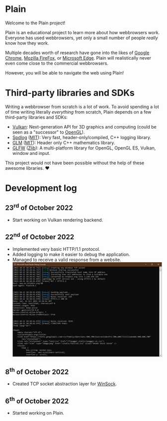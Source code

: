 # Plain
Welcome to the Plain project!

Plain is an educational project to learn more about how webbrowsers work.
Everyone has used webbrowsers, yet only a small number of people *really* know how they work.

Multiple decades worth of research have gone into the likes of [Google Chrome](https://www.google.com/chrome/), [Mozilla FireFox](https://www.mozilla.org/en-US/firefox/), or [Microsoft Edge](https://www.microsoft.com/en-us/edge).
Plain will realistically never even come close to the commercial webbrowsers.

However, you will be able to navigate the web using Plain!

# Third-party libraries and SDKs
Writing a webbrowser from scratch is a lot of work.
To avoid spending a lot of time writing literally *everything* from scratch, Plain depends on a few third-party libraries and SDKs:
- [Vulkan](https://www.vulkan.org/): Next-generation API for 3D graphics and computing (could be seen as a "successor" to [OpenGL](https://www.opengl.org/)).
- [Spdlog](https://github.com/gabime/spdlog) ([MIT](https://github.com/gabime/spdlog/blob/v1.x/LICENSE)): Very fast, header-only/compiled, C++ logging library.
- [GLM](https://github.com/g-truc/glm) ([MIT](https://github.com/g-truc/glm/blob/master/copying.txt)): Header only C++ mathematics library.
- [GLFW](https://github.com/glfw/glfw) ([Zlib](https://github.com/glfw/glfw/blob/master/LICENSE.md)): A multi-platform library for OpenGL, OpenGL ES, Vulkan, window and input.

This project would not have been possible without the help of these awesome libraries. ♥

# Development log
## 23<sup>rd</sup> of October 2022
- Start working on Vulkan rendering backend.

## 22<sup>nd</sup> of October 2022
- Implemented very basic HTTP/1.1 protocol.
- Added logging to make it easier to debug the application.
- Managed to receive a valid response from a website.
  ![valid HTTP/1.1 response](media/20221022_valid_http_1_1_response.png)

## 8<sup>th</sup> of October 2022
- Created TCP socket abstraction layer for [WinSock](https://en.wikipedia.org/wiki/Winsock).

## 6<sup>th</sup> of October 2022
- Started working on Plain.
